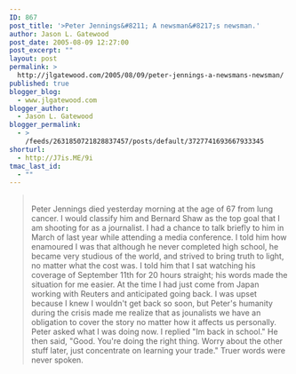 ```yaml
---
ID: 867
post_title: '>Peter Jennings&#8211; A newsman&#8217;s newsman.'
author: Jason L. Gatewood
post_date: 2005-08-09 12:27:00
post_excerpt: ""
layout: post
permalink: >
  http://jlgatewood.com/2005/08/09/peter-jennings-a-newsmans-newsman/
published: true
blogger_blog:
  - www.jlgatewood.com
blogger_author:
  - Jason L. Gatewood
blogger_permalink:
  - >
    /feeds/2631850721828837457/posts/default/3727741693667933345
shorturl:
  - http://J7is.ME/9i
tmac_last_id:
  - ""
---
```

><a href="http://photos1.blogger.com/blogger/854/769/1600/20050808-jennings.jpg"><img style="margin: 0pt 10px 10px 0pt; float: left; cursor: pointer;" src="http://www.jlgatewood.com/wp-content/uploads/2010/10/20050808-jennings.jpg" alt="" border="0" /></a><br />Peter Jennings died yesterday morning at the age of 67 from lung cancer.  I would classify him and Bernard Shaw as the top goal that I am shooting for as a journalist.  I had a chance to talk briefly to him in March of last year while attending a media conference.  I told him how enamoured I was that although he never completed high school, he became very studious of the world, and strived to bring truth to light, no matter what the cost was.  I told him that I sat watching his coverage of September 11th for 20 hours straight; his words made the situation for me easier.  At the time I had just come from Japan working with Reuters and anticipated going back.  I was upset because I knew I wouldn't get back so soon, but Peter's humanity during the crisis made me realize that as jounalists we have an obligation to cover the story no matter how it affects us personally.<br />Peter asked what I was doing now.  I replied "Im back in school."  He then said, "Good.  You're doing the right thing.  Worry about the  other stuff later,  just concentrate on learning your trade."  Truer words were never spoken.